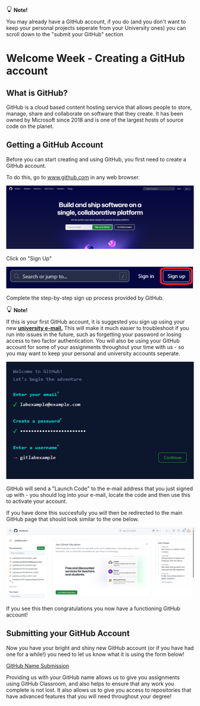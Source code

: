 <html lang="en">
<head>
    <meta charset="UTF-8">
    <meta name="viewport" content="width=device-width, initial-scale=1.0">
    <!-- Bootstrap CSS -->
    <link href="https://stackpath.bootstrapcdn.com/bootstrap/4.5.2/css/bootstrap.min.css" rel="stylesheet">
</head>
<body>
<div class="container mt-5">
    <div class="alert alert-warning" role="alert">
    <svg xmlns="http://www.w3.org/2000/svg" width="16" height="16" fill="currentColor" class="bi bi-lightbulb" viewBox="0 0 16 16">
    <path d="M2 6a6 6 0 1 1 10.174 4.31c-.203.196-.359.4-.453.619l-.762 1.769A.5.5 0 0 1 10.5 13a.5.5 0 0 1 0 1 .5.5 0 0 1 0 1l-.224.447a1 1 0 0 1-.894.553H6.618a1 1 0 0 1-.894-.553L5.5 15a.5.5 0 0 1 0-1 .5.5 0 0 1 0-1 .5.5 0 0 1-.46-.302l-.761-1.77a2 2 0 0 0-.453-.618A5.98 5.98 0 0 1 2 6m6-5a5 5 0 0 0-3.479 8.592c.263.254.514.564.676.941L5.83 12h4.342l.632-1.467c.162-.377.413-.687.676-.941A5 5 0 0 0 8 1"/>
</svg> <strong>Note!</strong>
<p>You may already have a GitHub account, if you do (and you don't want to keep your personal projects seperate from your University ones) you can scroll down to the "submit your GitHub" section</p>
    </div>
</div>

<!-- Bootstrap JS and dependencies -->
<script src="https://code.jquery.com/jquery-3.5.1.slim.min.js"></script>
<script src="https://cdn.jsdelivr.net/npm/@popperjs/core@2.9.1/dist/umd/popper.min.js"></script>
<script src="https://stackpath.bootstrapcdn.com/bootstrap/4.5.2/js/bootstrap.min.js"></script>
</body>
</html>

# Welcome Week - Creating a GitHub account

## What is GitHub?
GitHub is a cloud based content hosting service that allows people to store, manage, share and collaborate on software that they create. It has been owned by Microsoft since 2018 and is one of the largest hosts of source code on the planet.

## Getting a GitHub Account
Before you can start creating and using GitHub, you first need to create a GitHub account.

To do this, go to www.github.com in any web browser.

![Image](Pictures/001.png)

Click on "Sign Up"

![Image](Pictures/002.png)

Complete the step-by-step sign up process provided by GitHub.

<html lang="en">
<head>
    <meta charset="UTF-8">
    <meta name="viewport" content="width=device-width, initial-scale=1.0">
    <!-- Bootstrap CSS -->
    <link href="https://stackpath.bootstrapcdn.com/bootstrap/4.5.2/css/bootstrap.min.css" rel="stylesheet">
</head>
<body>
<div class="container mt-5">
    <div class="alert alert-warning" role="alert">
    <svg xmlns="http://www.w3.org/2000/svg" width="16" height="16" fill="currentColor" class="bi bi-lightbulb" viewBox="0 0 16 16">
    <path d="M2 6a6 6 0 1 1 10.174 4.31c-.203.196-.359.4-.453.619l-.762 1.769A.5.5 0 0 1 10.5 13a.5.5 0 0 1 0 1 .5.5 0 0 1 0 1l-.224.447a1 1 0 0 1-.894.553H6.618a1 1 0 0 1-.894-.553L5.5 15a.5.5 0 0 1 0-1 .5.5 0 0 1 0-1 .5.5 0 0 1-.46-.302l-.761-1.77a2 2 0 0 0-.453-.618A5.98 5.98 0 0 1 2 6m6-5a5 5 0 0 0-3.479 8.592c.263.254.514.564.676.941L5.83 12h4.342l.632-1.467c.162-.377.413-.687.676-.941A5 5 0 0 0 8 1"/>
</svg> <strong>Note!</strong>
<p>If this is your first GitHub account, it is suggested you sign up using your new <strong><u>university e-mail.</u></strong> This will make it much easier to troubleshoot if you run into issues in the future, such as forgetting your password or losing access to two factor authentication. You will also be using your GitHub account for some of your assignments throughout your time with us - so you may want to keep your personal and university accounts seperate.</p>
    </div>
</div>

<!-- Bootstrap JS and dependencies -->
<script src="https://code.jquery.com/jquery-3.5.1.slim.min.js"></script>
<script src="https://cdn.jsdelivr.net/npm/@popperjs/core@2.9.1/dist/umd/popper.min.js"></script>
<script src="https://stackpath.bootstrapcdn.com/bootstrap/4.5.2/js/bootstrap.min.js"></script>
</body>
</html>

![Image](Pictures/003.png)

GitHub will send a "Launch Code" to the e-mail address that you just signed up with - you should log into your e-mail, locate the code and then use this to activate your account.

If you have done this succesfully you will then be redirected to the main GitHub page that should look similar to the one below. 

![Image](Pictures/004.png)

If you see this then congratulations you now have a functioning GitHub account!

## Submitting your GitHub Account

Now you have your bright and shiny new GitHub account (or if you have had one for a while!) you need to let us know what it is using the form below!

[GitHub Name Submission](https://forms.office.com/e/vy5JrPwZnQ)

Providing us with your GitHub name allows us to give you assignments using GitHub Classroom, and also helps to ensure that any work you complete is not lost. It also allows us to give you access to repositories that have advanced features that you will need throughout your degree!